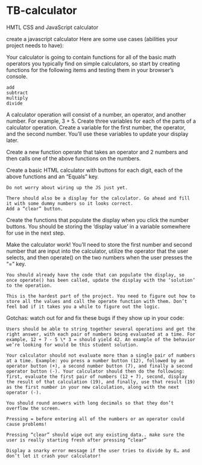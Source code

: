 # TB-calculator

HMTL CSS and JavaScript calculator

create a javascript calculator
Here are some use cases (abilities your project needs to have):

Your calculator is going to contain functions for all of the basic math operators you typically find on simple calculators, so start by creating functions for the following items and testing them in your browser’s console.

    add
    subtract
    multiply
    divide

A calculator operation will consist of a number, an operator, and another number. For example, 3 + 5. Create three variables for each of the parts of a calculator operation. Create a variable for the first number, the operator, and the second number. You’ll use these variables to update your display later.

Create a new function operate that takes an operator and 2 numbers and then calls one of the above functions on the numbers.

Create a basic HTML calculator with buttons for each digit, each of the above functions and an “Equals” key.

    Do not worry about wiring up the JS just yet.

    There should also be a display for the calculator. Go ahead and fill it with some dummy numbers so it looks correct.
    Add a “clear” button.

Create the functions that populate the display when you click the number buttons. You should be storing the ‘display value’ in a variable somewhere for use in the next step.

Make the calculator work! You’ll need to store the first number and second number that are input into the calculator, utilize the operator that the user selects, and then operate() on the two numbers when the user presses the “=” key.

    You should already have the code that can populate the display, so once operate() has been called, update the display with the ‘solution’ to the operation.

    This is the hardest part of the project. You need to figure out how to store all the values and call the operate function with them. Don’t feel bad if it takes you a while to figure out the logic.

Gotchas: watch out for and fix these bugs if they show up in your code:

    Users should be able to string together several operations and get the right answer, with each pair of numbers being evaluated at a time. For example, 12 + 7 - 5 \* 3 = should yield 42. An example of the behavior we’re looking for would be this student solution.

    Your calculator should not evaluate more than a single pair of numbers at a time. Example: you press a number button (12), followed by an operator button (+), a second number button (7), and finally a second operator button (-). Your calculator should then do the following: first, evaluate the first pair of numbers (12 + 7), second, display the result of that calculation (19), and finally, use that result (19) as the first number in your new calculation, along with the next operator (-).

    You should round answers with long decimals so that they don’t overflow the screen.

    Pressing = before entering all of the numbers or an operator could cause problems!

    Pressing “clear” should wipe out any existing data.. make sure the user is really starting fresh after pressing “clear”

    Display a snarky error message if the user tries to divide by 0… and don’t let it crash your calculator!
